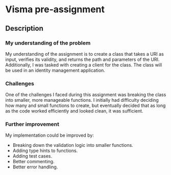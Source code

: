 # Visma pre-assignment

## Description

### My understanding of the problem

My understanding of the assignment is to create a class that takes a URI as input, verifies its validity, and returns the path and parameters of the URI. Additionally, I was tasked with creating a client for the class. The class will be used in an identity management application.

### Challenges

One of the challenges I faced during this assignment was breaking the class into smaller, more manageable functions. I initially had difficulty deciding how many and small functions to create, but eventually decided that as long as the code worked efficiently and looked clean, it was sufficient.

### Further improvement

My implementation could be improved by:

- Breaking down the validation logic into smaller functions.
- Adding type hints to functions.
- Adding test cases.
- Better commenting.
- Better error handling.
